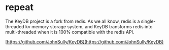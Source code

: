 # repeat

The KeyDB project is a fork from redis. As we all know, redis is a single-threaded kv memory storage system, and KeyDB transforms redis into multi-threaded when it is 100% compatible with the redis API.

[https://github.com/JohnSully/KeyDB](https://github.com/JohnSully/KeyDB)